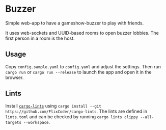 # Buzzer

Simple web-app to have a gameshow-buzzer to play with friends.

It uses web-sockets and UUID-based rooms to open buzzer lobbies. The first person in a room is the host.

## Usage

Copy `config.sample.yaml` to `config.yaml` and adjust the settings.
Then run `cargo run` or `cargo run --release` to launch the app and open it in the browser.

## Lints

Install [`cargo-lints`](https://github.com/soramitsu/iroha2-cargo_lints) using `cargo install --git https://github.com/FlixCoder/cargo-lints`. The lints are defined in `lints.toml` and can be checked by running `cargo lints clippy --all-targets --workspace`.
